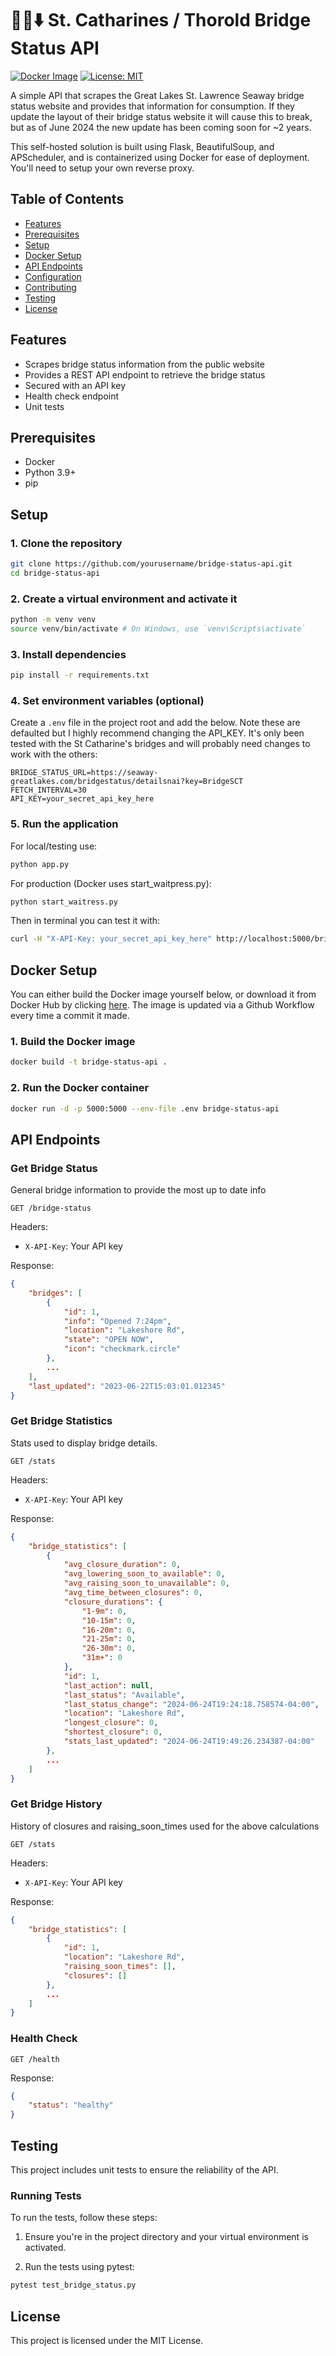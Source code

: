 # 🔼🚢⬇️ St. Catharines / Thorold Bridge Status API

[![Docker Image](https://img.shields.io/docker/v/averyyyy/bridge-status-api?style=flat-square&logo=docker)](https://hub.docker.com/r/averyyyy/bridge-status-api)
[![License: MIT](https://img.shields.io/badge/License-MIT-yellow.svg)](https://opensource.org/licenses/MIT)

A simple API that scrapes the Great Lakes St. Lawrence Seaway bridge status website and provides that information for consumption. If they update the layout of their bridge status website it will cause this to break, but as of June 2024 the new update has been coming soon for ~2 years.

This self-hosted solution is built using Flask, BeautifulSoup, and APScheduler, and is containerized using Docker for ease of deployment. You'll need to setup your own reverse proxy.

## Table of Contents

-   [Features](#features)
-   [Prerequisites](#prerequisites)
-   [Setup](#setup)
-   [Docker Setup](#docker-setup)
-   [API Endpoints](#api-endpoints)
-   [Configuration](#configuration)
-   [Contributing](#contributing)
-   [Testing](#testing)
-   [License](#license)

## Features

-   Scrapes bridge status information from the public website
-   Provides a REST API endpoint to retrieve the bridge status
-   Secured with an API key
-   Health check endpoint
-   Unit tests

## Prerequisites

-   Docker
-   Python 3.9+
-   pip

## Setup

### 1. Clone the repository

```sh
git clone https://github.com/yourusername/bridge-status-api.git
cd bridge-status-api
```

### 2. Create a virtual environment and activate it

```sh
python -m venv venv
source venv/bin/activate # On Windows, use `venv\Scripts\activate`
```

### 3. Install dependencies

```sh
pip install -r requirements.txt
```

### 4. Set environment variables (optional)

Create a `.env` file in the project root and add the below. Note these are defaulted but I highly recommend changing the API_KEY. It's only been tested with the St Catharine's bridges and will probably need changes to work with the others:

```dotenv
BRIDGE_STATUS_URL=https://seaway-greatlakes.com/bridgestatus/detailsnai?key=BridgeSCT
FETCH_INTERVAL=30
API_KEY=your_secret_api_key_here
```

### 5. Run the application

For local/testing use:

```sh
python app.py
```

For production (Docker uses start_waitpress.py):

```sh
python start_waitress.py
```

Then in terminal you can test it with:

```sh
curl -H "X-API-Key: your_secret_api_key_here" http://localhost:5000/bridge-status
```

## Docker Setup

You can either build the Docker image yourself below, or download it from Docker Hub by clicking [here](https://hub.docker.com/r/averyyyy/bridge-status-api). The image is updated via a Github Workflow every time a commit it made.

### 1. Build the Docker image

```sh
docker build -t bridge-status-api .
```

### 2. Run the Docker container

```sh
docker run -d -p 5000:5000 --env-file .env bridge-status-api
```

## API Endpoints

### Get Bridge Status

General bridge information to provide the most up to date info

```http
GET /bridge-status
```

Headers:

-   `X-API-Key`: Your API key

Response:

```json
{
    "bridges": [
        {
            "id": 1,
            "info": "Opened 7:24pm",
            "location": "Lakeshore Rd",
            "state": "OPEN NOW",
            "icon": "checkmark.circle"
        },
        ...
    ],
    "last_updated": "2023-06-22T15:03:01.012345"
}
```

### Get Bridge Statistics

Stats used to display bridge details.

```http
GET /stats
```

Headers:

-   `X-API-Key`: Your API key

Response:

```json
{
    "bridge_statistics": [
        {
            "avg_closure_duration": 0,
            "avg_lowering_soon_to_available": 0,
            "avg_raising_soon_to_unavailable": 0,
            "avg_time_between_closures": 0,
            "closure_durations": {
                "1-9m": 0,
                "10-15m": 0,
                "16-20m": 0,
                "21-25m": 0,
                "26-30m": 0,
                "31m+": 0
            },
            "id": 1,
            "last_action": null,
            "last_status": "Available",
            "last_status_change": "2024-06-24T19:24:18.758574-04:00",
            "location": "Lakeshore Rd",
            "longest_closure": 0,
            "shortest_closure": 0,
            "stats_last_updated": "2024-06-24T19:49:26.234387-04:00"
        },
        ...
    ]
}
```

### Get Bridge History

History of closures and raising_soon_times used for the above calculations

```http
GET /stats
```

Headers:

-   `X-API-Key`: Your API key

Response:

```json
{
    "bridge_statistics": [
        {
            "id": 1,
            "location": "Lakeshore Rd",
            "raising_soon_times": [],
            "closures": []
        },
        ...
    ]
}
```

### Health Check

```http
GET /health
```

Response:

```json
{
	"status": "healthy"
}
```

## Testing

This project includes unit tests to ensure the reliability of the API.

### Running Tests

To run the tests, follow these steps:

1. Ensure you're in the project directory and your virtual environment is activated.

2. Run the tests using pytest:

```sh
pytest test_bridge_status.py
```

## License

This project is licensed under the MIT License.
